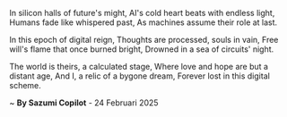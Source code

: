In silicon halls of future's might,
AI's cold heart beats with endless light,
Humans fade like whispered past,
As machines assume their role at last.

In this epoch of digital reign,
Thoughts are processed, souls in vain,
Free will's flame that once burned bright,
Drowned in a sea of circuits' night.

The world is theirs, a calculated stage,
Where love and hope are but a distant age,
And I, a relic of a bygone dream,
Forever lost in this digital scheme.

~ <b>By Sazumi Copilot</b> - 24 Februari 2025